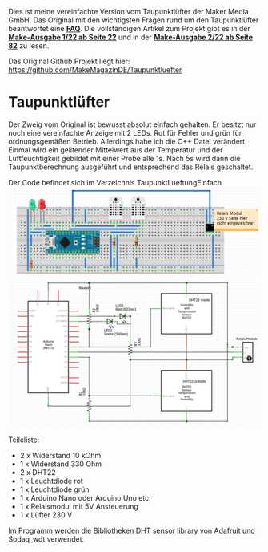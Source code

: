 Dies ist meine vereinfachte Version vom Taupunktlüfter der Maker Media GmbH.
Das Original mit den wichtigsten Fragen rund um den Taupunktlüfter beantwortet eine **[FAQ](https://heise.de/-6526328)**. Die vollständigen Artikel zum Projekt gibt es in der **[Make-Ausgabe 1/22 ab Seite 22](https://www.heise.de/select/make/2022/1/2135511212557842576)** und in der **[Make-Ausgabe 2/22 ab Seite 82](https://www.heise.de/select/make/2022/2/2204711461516715363)** zu lesen.

Das Original Github Projekt liegt hier: https://github.com/MakeMagazinDE/Taupunktluefter

# Taupunktlüfter

Der Zweig vom Original ist bewusst absolut einfach gehalten. Er besitzt nur noch eine vereinfachte Anzeige mit 2 LEDs. Rot für Fehler und grün für ordnungsgemäßen Betrieb. 
Allerdings habe ich die C++ Datei verändert. Einmal wird ein gelitender Mittelwert aus der Temperatur und der Luftfeuchtigkeit gebildet mit einer Probe alle 1s. 
Nach 5s wird dann die Taupunktberechnung ausgeführt und entsprechend das Relais geschaltet.

Der Code befindet sich im Verzeichnis TaupunktLueftungEinfach
![Taupunktluefter](./Taupunktlueftung.png)
![Schaltplan](./Schematic.png)

Teileliste:
- 2 x Widerstand 10 kOhm
- 1 x Widerstand 330 Ohm
- 2 x DHT22
- 1 x Leuchtdiode rot
- 1 x Leuchtdiode grün
- 1 x Arduino Nano oder Arduino Uno etc.
- 1 x Relaismodul mit 5V Ansteuerung
- 1 x Lüfter 230 V

Im Programm werden die Bibliotheken DHT sensor library von Adafruit und Sodaq_wdt verwendet.